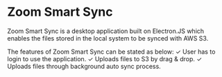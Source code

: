 # Zoom Smart Sync
Zoom Smart Sync is a desktop application built on Electron.JS which enables the files stored in the local system to be synced with AWS S3.

The features of Zoom Smart Sync can be stated as below:
✓ User has to login to use the application.
✓ Uploads files to S3 by drag & drop.
✓ Uploads files through background auto sync process.